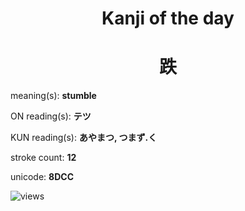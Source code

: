 <h1 align="center">Kanji of the day</h1>
<h1 align="center">跌</h1>
<p align="left">meaning(s): <b>stumble</b></p>
<p align="left">ON reading(s): <b>テツ</b></p>
<p align="left">KUN reading(s): <b>あやまつ, つまず.く</b></p>
<p align="left">stroke count: <b>12</b></p>
<p align="left">unicode: <b>8DCC</b></p>
<p align="left"><img src="https://komarev.com/ghpvc/?username=tristanwagner-kanjioftheday&label=Views&color=0e75b6&style=flat" alt="views"/></p>
